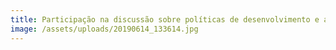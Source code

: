 ```yaml
---
title: Participação na discussão sobre políticas de desenvolvimento e advocacia
image: /assets/uploads/20190614_133614.jpg
---
```


